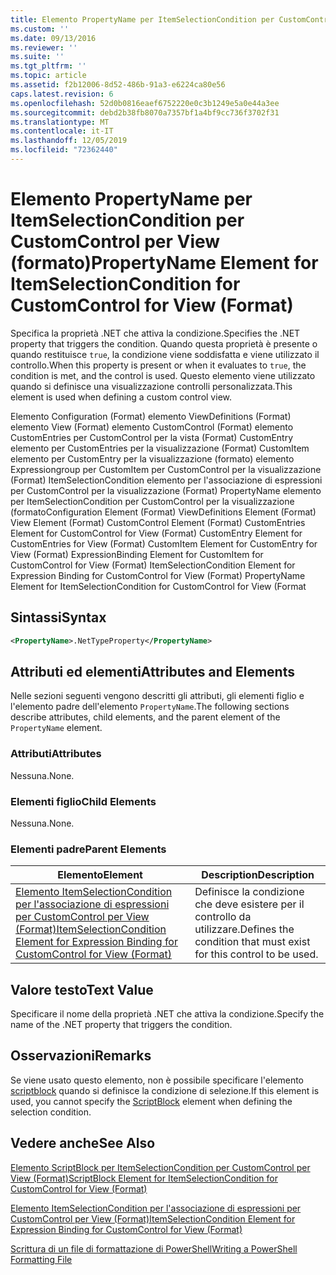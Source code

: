 ```yaml
---
title: Elemento PropertyName per ItemSelectionCondition per CustomControl per View (Format) | Microsoft Docs
ms.custom: ''
ms.date: 09/13/2016
ms.reviewer: ''
ms.suite: ''
ms.tgt_pltfrm: ''
ms.topic: article
ms.assetid: f2b12006-8d52-486b-91a3-e6224ca80e56
caps.latest.revision: 6
ms.openlocfilehash: 52d0b0816eaef6752220e0c3b1249e5a0e44a3ee
ms.sourcegitcommit: debd2b38fb8070a7357bf1a4bf9cc736f3702f31
ms.translationtype: MT
ms.contentlocale: it-IT
ms.lasthandoff: 12/05/2019
ms.locfileid: "72362440"
---
```

# <a name="propertyname-element-for-itemselectioncondition-for-customcontrol-for-view-format"></a><span data-ttu-id="542ad-102">Elemento PropertyName per ItemSelectionCondition per CustomControl per View (formato)</span><span class="sxs-lookup"><span data-stu-id="542ad-102">PropertyName Element for ItemSelectionCondition for CustomControl for View (Format)</span></span>

<span data-ttu-id="542ad-103">Specifica la proprietà .NET che attiva la condizione.</span><span class="sxs-lookup"><span data-stu-id="542ad-103">Specifies the .NET property that triggers the condition.</span></span> <span data-ttu-id="542ad-104">Quando questa proprietà è presente o quando restituisce `true`, la condizione viene soddisfatta e viene utilizzato il controllo.</span><span class="sxs-lookup"><span data-stu-id="542ad-104">When this property is present or when it evaluates to `true`, the condition is met, and the control is used.</span></span> <span data-ttu-id="542ad-105">Questo elemento viene utilizzato quando si definisce una visualizzazione controlli personalizzata.</span><span class="sxs-lookup"><span data-stu-id="542ad-105">This element is used when defining a custom control view.</span></span>

<span data-ttu-id="542ad-106">Elemento Configuration (Format) elemento ViewDefinitions (Format) elemento View (Format) elemento CustomControl (Format) elemento CustomEntries per CustomControl per la vista (Format) CustomEntry elemento per CustomEntries per la visualizzazione (Format) CustomItem elemento per CustomEntry per la visualizzazione (formato) elemento Expressiongroup per CustomItem per CustomControl per la visualizzazione (Format) ItemSelectionCondition elemento per l'associazione di espressioni per CustomControl per la visualizzazione (Format) PropertyName elemento per ItemSelectionCondition per CustomControl per la visualizzazione (formato</span><span class="sxs-lookup"><span data-stu-id="542ad-106">Configuration Element (Format) ViewDefinitions Element (Format) View Element (Format) CustomControl Element (Format) CustomEntries Element for CustomControl for View (Format) CustomEntry Element for CustomEntries for View (Format) CustomItem Element for CustomEntry for View (Format) ExpressionBinding Element for CustomItem for CustomControl for View (Format) ItemSelectionCondition Element for Expression Binding for CustomControl for View (Format) PropertyName Element for ItemSelectionCondition for CustomControl for View (Format</span></span>

## <a name="syntax"></a><span data-ttu-id="542ad-107">Sintassi</span><span class="sxs-lookup"><span data-stu-id="542ad-107">Syntax</span></span>

```xml
<PropertyName>.NetTypeProperty</PropertyName>
```

## <a name="attributes-and-elements"></a><span data-ttu-id="542ad-108">Attributi ed elementi</span><span class="sxs-lookup"><span data-stu-id="542ad-108">Attributes and Elements</span></span>

<span data-ttu-id="542ad-109">Nelle sezioni seguenti vengono descritti gli attributi, gli elementi figlio e l'elemento padre dell'elemento `PropertyName`.</span><span class="sxs-lookup"><span data-stu-id="542ad-109">The following sections describe attributes, child elements, and the parent element of the `PropertyName` element.</span></span>

### <a name="attributes"></a><span data-ttu-id="542ad-110">Attributi</span><span class="sxs-lookup"><span data-stu-id="542ad-110">Attributes</span></span>

<span data-ttu-id="542ad-111">Nessuna.</span><span class="sxs-lookup"><span data-stu-id="542ad-111">None.</span></span>

### <a name="child-elements"></a><span data-ttu-id="542ad-112">Elementi figlio</span><span class="sxs-lookup"><span data-stu-id="542ad-112">Child Elements</span></span>

<span data-ttu-id="542ad-113">Nessuna.</span><span class="sxs-lookup"><span data-stu-id="542ad-113">None.</span></span>

### <a name="parent-elements"></a><span data-ttu-id="542ad-114">Elementi padre</span><span class="sxs-lookup"><span data-stu-id="542ad-114">Parent Elements</span></span>

|<span data-ttu-id="542ad-115">Elemento</span><span class="sxs-lookup"><span data-stu-id="542ad-115">Element</span></span>|<span data-ttu-id="542ad-116">Description</span><span class="sxs-lookup"><span data-stu-id="542ad-116">Description</span></span>|
|-------------|-----------------|
|[<span data-ttu-id="542ad-117">Elemento ItemSelectionCondition per l'associazione di espressioni per CustomControl per View (Format)</span><span class="sxs-lookup"><span data-stu-id="542ad-117">ItemSelectionCondition Element for Expression Binding for CustomControl for View (Format)</span></span>](./itemselectioncondition-element-for-expressionbinding-for-customcontrol-format.md)|<span data-ttu-id="542ad-118">Definisce la condizione che deve esistere per il controllo da utilizzare.</span><span class="sxs-lookup"><span data-stu-id="542ad-118">Defines the condition that must exist for this control to be used.</span></span>|

## <a name="text-value"></a><span data-ttu-id="542ad-119">Valore testo</span><span class="sxs-lookup"><span data-stu-id="542ad-119">Text Value</span></span>

<span data-ttu-id="542ad-120">Specificare il nome della proprietà .NET che attiva la condizione.</span><span class="sxs-lookup"><span data-stu-id="542ad-120">Specify the name of the .NET property that triggers the condition.</span></span>

## <a name="remarks"></a><span data-ttu-id="542ad-121">Osservazioni</span><span class="sxs-lookup"><span data-stu-id="542ad-121">Remarks</span></span>

<span data-ttu-id="542ad-122">Se viene usato questo elemento, non è possibile specificare l'elemento [scriptblock](./scriptblock-element-for-itemselectioncondition-for-customcontrol-for-view-format.md) quando si definisce la condizione di selezione.</span><span class="sxs-lookup"><span data-stu-id="542ad-122">If this element is used, you cannot specify the [ScriptBlock](./scriptblock-element-for-itemselectioncondition-for-customcontrol-for-view-format.md) element when defining the selection condition.</span></span>

## <a name="see-also"></a><span data-ttu-id="542ad-123">Vedere anche</span><span class="sxs-lookup"><span data-stu-id="542ad-123">See Also</span></span>

[<span data-ttu-id="542ad-124">Elemento ScriptBlock per ItemSelectionCondition per CustomControl per View (Format)</span><span class="sxs-lookup"><span data-stu-id="542ad-124">ScriptBlock Element for ItemSelectionCondition for CustomControl for View (Format)</span></span>](./scriptblock-element-for-itemselectioncondition-for-customcontrol-for-view-format.md)

[<span data-ttu-id="542ad-125">Elemento ItemSelectionCondition per l'associazione di espressioni per CustomControl per View (Format)</span><span class="sxs-lookup"><span data-stu-id="542ad-125">ItemSelectionCondition Element for Expression Binding for CustomControl for View (Format)</span></span>](./itemselectioncondition-element-for-expressionbinding-for-customcontrol-format.md)

[<span data-ttu-id="542ad-126">Scrittura di un file di formattazione di PowerShell</span><span class="sxs-lookup"><span data-stu-id="542ad-126">Writing a PowerShell Formatting File</span></span>](./writing-a-powershell-formatting-file.md)
